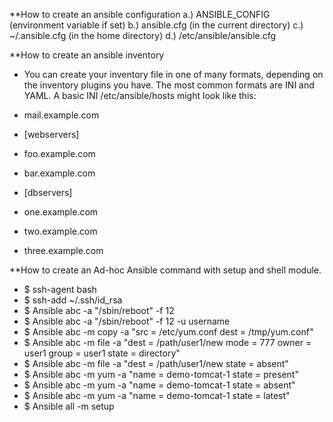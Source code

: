 **How to create an ansible configuration
a.) ANSIBLE_CONFIG (environment variable if set)
b.) ansible.cfg (in the current directory)
c.) ~/.ansible.cfg (in the home directory)
d.) /etc/ansible/ansible.cfg

**How to create an ansible inventory
- You can create your inventory file in one of many formats, depending on the inventory plugins you have. The most common formats are INI and YAML. A basic INI /etc/ansible/hosts might look like this:
- mail.example.com
- [webservers]
- foo.example.com
- bar.example.com

- [dbservers]
- one.example.com
- two.example.com
- three.example.com

**How to create an Ad-hoc Ansible command with setup and shell module.
- $ ssh-agent bash 
- $ ssh-add ~/.ssh/id_rsa 
- $ Ansible abc -a "/sbin/reboot" -f 12
- $ Ansible abc -a "/sbin/reboot" -f 12 -u username
- $ Ansible abc -m copy -a "src = /etc/yum.conf dest = /tmp/yum.conf"
- $ Ansible abc -m file -a "dest = /path/user1/new mode = 777 owner = user1 group = user1 state = directory" 
- $ Ansible abc -m file -a "dest = /path/user1/new state = absent"
- $ Ansible abc -m yum -a "name = demo-tomcat-1 state = present"
- $ Ansible abc -m yum -a "name = demo-tomcat-1 state = absent" 
- $ Ansible abc -m yum -a "name = demo-tomcat-1 state = latest" 
- $ Ansible all -m setup 
